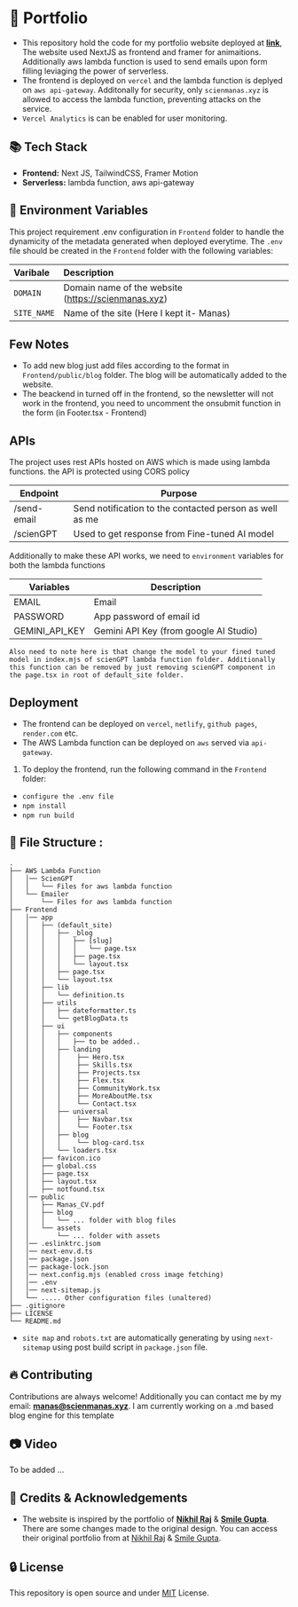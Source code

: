 # 🔰 Portfolio

- This repository hold the code for my portfolio website deployed at **[link](https://scienmanas.xyz)**, The website used NextJS as frontend and framer for animaitions. Additionally aws lambda function is used to send emails upon form filling leviaging the power of serverless.
- The frontend is deployed on `vercel` and the lambda function is deplyed on `aws api-gateway`. Additonally for security, only `scienmanas.xyz` is allowed to access the lambda function, preventing attacks on the service.
- `Vercel Analytics` is can be enabled for user monitoring.

## 📚 Tech Stack

- **Frontend:** Next JS, TailwindCSS, Framer Motion
- **Serverless:** lambda function, aws api-gateway

## 🔩 Environment Variables

This project requirement .env configuration in `Frontend` folder to handle the dynamicity of the metadata generated when deployed everytime. The `.env` file should be created in the `Frontend` folder with the following variables:

| Varibale      | Description                                         |
| :------------ | :-------------------------------------------------- |
| `DOMAIN`    | Domain name of the website (https://scienmanas.xyz) |
| `SITE_NAME` | Name of the site (Here I kept it- Manas)            |

## Few Notes

- To add new blog just add files according to the format in `Frontend/public/blog` folder. The blog will be automatically added to the website.
- The beackend in turned off in the frontend, so the newsletter will not work in the frontend, you need to uncomment the onsubmit function in the form (in Footer.tsx - Frontend)

## APIs

The project uses rest APIs hosted on AWS which is made using lambda functions. the API is protected using CORS policy

| Endpoint    | Purpose                                                 |
| ----------- | ------------------------------------------------------- |
| /send-email | Send notification to the contacted person as well as me |
| /scienGPT   | Used to get response from Fine-tuned AI model           |

Additionally to make these API works, we need to `environment` variables for both the lambda functions

| Variables      | Description                            |
| -------------- | -------------------------------------- |
| EMAIL          | Email                                  |
| PASSWORD       | App password of email id               |
| GEMINI_API_KEY | Gemini API Key (from google AI Studio) |

`Also need to note here is that change the model to your fined tuned model in index.mjs of scienGPT lambda function folder. Additionally this function can be removed by just removing scienGPT component in the page.tsx in root of default_site folder.`

## Deployment

- The frontend can be deployed on `vercel`, `netlify`, `github pages`, `render.com` etc.
- The AWS Lambda function can be deployed on `aws` served via `api-gateway`.

1. To deploy the frontend, run the following command in the `Frontend` folder:

- `configure the .env file`
- `npm install`
- `npm run build`

## 📁 File Structure :

```
.
├── AWS Lambda Function
│   │── ScienGPT
│   │   └── Files for aws lambda function 
│   └── Emailer
│     	└── Files for aws lambda function 
├── Frontend
│   │── app
│   │   ├── (default_site)
│   │   │   ├── _blog
│   │   │   │   ├── [slug]
│   │   │   │   │   └── page.tsx
│   │   │   │   ├── page.tsx
│   │   │   │   └── layout.tsx
│   │   │   ├── page.tsx
│   │   │   └── layout.tsx
│   │   ├── lib
│   │   │   └── definition.ts
│   │   ├── utils
│   │   │   ├── dateformatter.ts
│   │   │   └── getBlogData.ts
│   │   ├── ui
│   │   │   ├── components
│   │   │   │   ├── to be added..
│   │   │   ├── landing
│   │   │   │    ├── Hero.tsx
│   │   │   │    ├── Skills.tsx
│   │   │   │    ├── Projects.tsx
│   │   │   │    ├── Flex.tsx
│   │   │   │    ├── CommunityWork.tsx
│   │   │   │    ├── MoreAboutMe.tsx
│   │   │   │    └── Contact.tsx
│   │   │   ├── universal
│   │   │   │    ├── Navbar.tsx
│   │   │   │    └── Footer.tsx
│   │   │   ├── blog
│   │   │   │    └── blog-card.tsx
│   │   │   └── loaders.tsx
│   │   ├── favicon.ico
│   │   ├── global.css
│   │   ├── page.tsx
│   │   ├── layout.tsx
│   │   ├── notfound.tsx
│   │── public
│   │   ├── Manas_CV.pdf
│   │   ├── blog
│   │   │   └── ... folder with blog files
│   │   └── assets
│   │       └── ... folder with assets
│   │── .eslinktrc.jsom
│   │── next-env.d.ts
│   │── package.json
│   │── package-lock.json
│   │── next.config.mjs (enabled cross image fetching)
│   │── .env
│   │── next-sitemap.js
│   └── ..... Other configuration files (unaltered)
├── .gitignore
├── LICENSE
└── README.md
```

- `site map` and `robots.txt` are automatically generating by using `next-sitemap` using post build script in `package.json` file.

## 🔥 Contributing

Contributions are always welcome! Additionally you can contact me by my email: **manas@scienmanas.xyz**. I am currently working on a .md based blog engine for this template

## 📷 Video

 To be added ...

## 🙌 Credits & Acknowledgements

- The website is inspired by the portfolio of **[Nikhil Raj](https://github.com/nikhil25803)**  & **[Smile Gupta](https://github.com/smilegupta)**. There are some changes made to the original design. You can access their original portfolio from at [Nikhil Raj](https://nikhilraj.live/) & [Smile Gupta](https://smilegupta.github.io/portfolio-smilegupta/).

## 🔒 License

This repository is open source and under [MIT](https://choosealicense.com/licenses/mit/) License.
